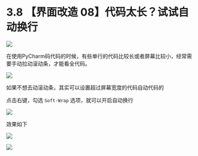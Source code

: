 # 3.8 【界面改造 08】代码太长？试试自动换行

![](http://image.iswbm.com/20200804124133.png)

在使用PyCharm码代码的时候，有些单行的代码比较长或者屏幕比较小，经常需要手动拉动滚动条，才能看全代码。

![](http://image.iswbm.com/image-20210226223643723.png)

如果不想去动滚动条，其实可以设置超过屏幕宽度的代码自动代码的

点击右键，勾选 `Soft-Wrap` 选项，就可以开启自动换行

![](http://image.iswbm.com/image-20210226223823548.png)

效果如下

![](http://image.iswbm.com/image-20210226223558987.png)

![](http://image.iswbm.com/20200607174235.png)